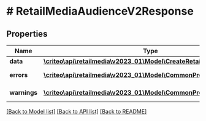# # RetailMediaAudienceV2Response

## Properties

Name | Type | Description | Notes
------------ | ------------- | ------------- | -------------
**data** | [**\criteo\api\retailmedia\v2023_01\Model\CreateRetailMediaAudienceV2**](CreateRetailMediaAudienceV2.md) |  | [optional]
**errors** | [**\criteo\api\retailmedia\v2023_01\Model\CommonProblem[]**](CommonProblem.md) | errors | [optional] [readonly]
**warnings** | [**\criteo\api\retailmedia\v2023_01\Model\CommonProblem[]**](CommonProblem.md) | warnings | [optional] [readonly]

[[Back to Model list]](../../README.md#models) [[Back to API list]](../../README.md#endpoints) [[Back to README]](../../README.md)
